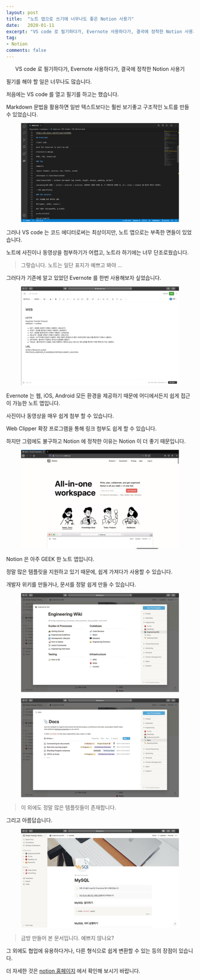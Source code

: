 ```yaml
---
layout: post
title:  "노트 앱으로 쓰기에 너무나도 좋은 Notion 사용기"
date:   2020-01-11
excerpt: "VS code 로 필기하다가, Evernote 사용하다가, 결국에 정착한 Notion 사용기"
tag:
- Notion
comments: false
---
```


<center>VS code 로 필기하다가, Evernote 사용하다가, 결국에 정착한 Notion 사용기<br></center>

필기를 해야 할 일은 너무나도 많습니다.

처음에는 VS code 를 열고 필기를 하고는 했습니다.

Markdown 문법을 활용하면 일반 텍스트보다는 훨씬 보기좋고 구조적인 노트를 만들 수 있었습니다.

<figure>
  <a href="https://raw.githubusercontent.com/woojin-hwang/woojin-hwang.github.io/master/_posts/img/notion/vscode.png"><img src="https://raw.githubusercontent.com/woojin-hwang/woojin-hwang.github.io/master/_posts/img/notion/vscode.png"></a>
</figure>

그러나 VS code 는 코드 에디터로써는 최상이지만, 노트 앱으로는 부족한 면들이 있었습니다.

노트에 사진이나 동영상을 첨부하기가 어렵고, 노트라 하기에는 너무 단조로웠습니다.

> 그렇습니다. 노트는 일단 표지가 예쁘고 봐야 ...

그러다가 기존에 알고 있었던 Evernote 를 한번 사용해보자 싶었습니다.

<figure>
  <a href="https://raw.githubusercontent.com/woojin-hwang/woojin-hwang.github.io/master/_posts/img/notion/evernote.png"><img src="https://raw.githubusercontent.com/woojin-hwang/woojin-hwang.github.io/master/_posts/img/notion/evernote.png"></a>
</figure>

Evernote 는 웹, iOS, Android 모든 환경을 제공하기 때문에 어디에서든지 쉽게 접근이 가능한 노트 앱입니다.

사진이나 동영상을 매우 쉽게 첨부 할 수 있습니다.

Web Clipper 확장 프로그램을 통해 링크 첨부도 쉽게 할 수 있습니다.

하지만 그럼에도 불구하고 Notion 에 정착한 이유는 Notion 이 더 좋기 때문입니다.

<figure>
  <a href="https://www.notion.so"><img src="https://raw.githubusercontent.com/woojin-hwang/woojin-hwang.github.io/master/_posts/img/notion/notion.png"></a>
</figure>

Notion 은 아주 GEEK 한 노트 앱입니다.

정말 많은 템플릿을 지원하고 있기 때문에, 쉽게 가져다가 사용할 수 있습니다.

개발자 위키를 만들거나, 문서를 정말 쉽게 만들 수 있습니다.

<figure>
  <a href="https://raw.githubusercontent.com/woojin-hwang/woojin-hwang.github.io/master/_posts/img/notion/notion_wiki.png"><img src="https://raw.githubusercontent.com/woojin-hwang/woojin-hwang.github.io/master/_posts/img/notion/notion_wiki.png"></a>
</figure>

<figure>
  <a href="https://raw.githubusercontent.com/woojin-hwang/woojin-hwang.github.io/master/_posts/img/notion/notion_docs.png"><img src="https://raw.githubusercontent.com/woojin-hwang/woojin-hwang.github.io/master/_posts/img/notion/notion_docs.png"></a>
</figure>

> 이 외에도 정말 많은 템플릿들이 존재합니다.

그리고 아름답습니다.

<figure>
  <a href="https://raw.githubusercontent.com/woojin-hwang/woojin-hwang.github.io/master/_posts/img/notion/notion_mysql.png"><img src="https://raw.githubusercontent.com/woojin-hwang/woojin-hwang.github.io/master/_posts/img/notion/notion_mysql.png"></a>
</figure>

> 금방 만들어 본 문서입니다. 예쁘지 않나요?

그 외에도 협업에 유용하다거나, 다른 형식으로 쉽게 변환할 수 있는 등의 장점이 있습니다.

더 자세한 것은 [notion 홈페이지](https://www.notion.so) 에서 확인해 보시기 바랍니다.
